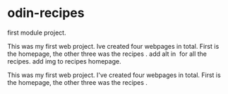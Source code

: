 # odin-recipes

first module project.

This was my first web project. Ive created four webpages in total. First is the homepage, the other three was the recipes .
add alt in <img> for all the recipes.
add img to recipes homepage.

This was my first web project. I've created four webpages in total. First is the homepage, the other three was the recipes .

